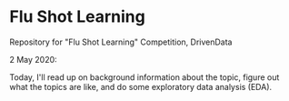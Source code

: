 # Flu Shot Learning
Repository for "Flu Shot Learning" Competition, DrivenData

2 May 2020:

Today, I'll read up on background information about the topic, figure out what the topics are like, and do some exploratory data analysis (EDA). 
